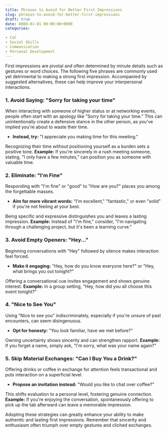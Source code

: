 ```yaml
---
title: Phrases to Avoid for Better First Impressions
slug: phrases-to-avoid-for-better-first-impressions
draft: true
date: 0000-01-01 00:00:00+0000
categories:

- CoC
- Social Skills
- Communication
- Personal Development
---
```


First impressions are pivotal and often determined by minute details such as gestures or word choices. The following five phrases are commonly used yet detrimental to making a strong first impression. Accompanied by suggested alternatives, these can help improve your interpersonal interactions.

### 1. Avoid Saying: "Sorry for taking your time"

When interacting with someone of higher status or at networking events, people often start with an apology like "Sorry for taking your time." This can unintentionally create a defensive stance in the other person, as you've implied you're about to waste their time.

- **Instead, try:** "I appreciate you making time for this meeting."

Recognizing their time without positioning yourself as a burden sets a positive tone. **Example:** If you're sincerely in a rush meeting someone, stating, "I only have a few minutes," can position you as someone with valuable time.

### 2. Eliminate: "I'm Fine"

Responding with "I'm fine" or "good" to "How are you?" places you among the forgettable masses.

- **Aim for more vibrant words:** "I'm excellent," "fantastic," or even "solid" if you're not feeling at your best.

Being specific and expressive distinguishes you and leaves a lasting impression. **Example:** Instead of "I'm fine," consider, "I'm navigating through a challenging project, but it's been a learning curve."

### 3. Avoid Empty Openers: "Hey..."

Beginning conversations with "Hey" followed by silence makes interaction feel forced.

- **Make it engaging:** "Hey, how do you know everyone here?" or "Hey, what brings you out tonight?"

Offering a conversational cue invites engagement and shows genuine interest. **Example:** In a group setting, "Hey, how did you all choose this event tonight?"

### 4. "Nice to See You"

Using "Nice to see you" indiscriminately, especially if you're unsure of past encounters, can seem disingenuous.

- **Opt for honesty:** "You look familiar, have we met before?"

Owning uncertainty shows sincerity and can strengthen rapport. **Example:** If you forget a name, simply ask, "I'm sorry, what was your name again?"

### 5. Skip Material Exchanges: "Can I Buy You a Drink?"

Offering drinks or coffee in exchange for attention feels transactional and puts interaction on a superficial level.

- **Propose an invitation instead:** "Would you like to chat over coffee?"

This shifts evaluation to a personal level, fostering genuine connection. **Example:** If you're enjoying the conversation, spontaneously offering to pick up the tab afterward can leave a memorable impression.

Adopting these strategies can greatly enhance your ability to make authentic and lasting first impressions. Remember that sincerity and enthusiasm often triumph over empty gestures and cliched exchanges.

